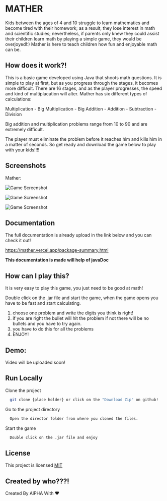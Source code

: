 # MATHER

Kids between the ages of 4 and 10 struggle to learn mathematics and become tired with their homework; as a result, they lose interest in math and scientific studies; nevertheless, if parents only knew they could assist their children learn math by playing a simple game, they would be overjoyed!:)
Mather is here to teach children how fun and enjoyable math can be.


## How does it work?!

This is a basic game developed using Java that shoots math questions. It is simple to play at first, but as you progress through the stages, it becomes more difficult. There are 16 stages, and as the player progresses, the speed and kind of multiplacation will alter. Mather has six different types of calculations:

Multiplication - Big Multiplication - Big Addition - Addition - Subtraction - Division

Big addition and multiplication problems range from 10 to 90 and are extremely difficult.

The player must eliminate the problem before it reaches him and kills him in a matter of seconds. So get ready and download the game below to play with your kids!!!!
## Screenshots
Mather:

![Game Screenshot](https://github.com/CoachAlpha/Final-CS/blob/master/Shots/1.png?raw=true)

![Game Screenshot](https://github.com/CoachAlpha/Final-CS/blob/master/Shots/2.png?raw=true)

![Game Screenshot](https://github.com/CoachAlpha/Final-CS/blob/master/Shots/3.png?raw=true)
## Documentation

The full documentation is already upload in the link below and you can check it out!

https://mather.vercel.app/package-summary.html

**This documentation is made will help of javaDoc**
## How can I play this?

It is very easy to play this game, you just need to be good at math!

Double click on the .jar file and start the game, when the game opens you have to be fast and start calculating.

1. choose one problem and write the digits you think is right!
2. if you are right the bullet will hit the problem if not there will be no bullets and you have to try again.
3. you have to do this for all the problems
4. ENJOY!
## Demo:

Video will be uploaded soon!
## Run Locally

Clone the project

```bash
  git clone {place holder} or click on the "Download Zip" on github!
```

Go to the project directory

```bash
  Open the director folder from where you cloned the files.
```

Start the game

```bash
  Double click on the .jar file and enjoy
```


## License

This project is licensed 
[MIT](https://choosealicense.com/licenses/mit/)


## Created by who???!

Created By AlPHA With ❤️